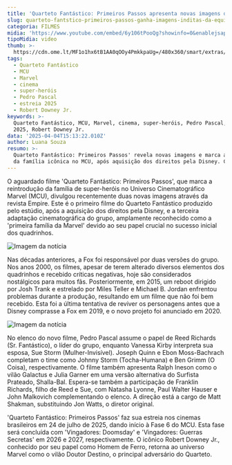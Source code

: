 ```yaml
---
title: 'Quarteto Fantástico: Primeiros Passos apresenta novas imagens da equipe'
slug: quarteto-fantstico-primeiros-passos-ganha-imagens-inditas-da-equipe
categoria: FILMES
midia: 'https://www.youtube.com/embed/6y106tPooQg?showinfo=0&enablejsapi=1'
tipoMidia: video
thumb: >-
  https://cdn.ome.lt/MF1o1hx6tB1AA0qOOy4PmkkpaUg=/480x360/smart/extras/conteudos/omelete_THUMB_-_2025-04-04T111749.744.png
tags:
  - Quarteto Fantástico
  - MCU
  - Marvel
  - cinema
  - super-heróis
  - Pedro Pascal
  - estreia 2025
  - Robert Downey Jr.
keywords: >-
  Quarteto Fantástico, MCU, Marvel, cinema, super-heróis, Pedro Pascal, estreia
  2025, Robert Downey Jr.
data: '2025-04-04T15:13:22.010Z'
author: Luana Souza
resumo: >-
  Quarteto Fantástico: Primeiros Passos' revela novas imagens e marca a estreia
  da família icônica no MCU, após aquisição dos direitos pela Disney. Confira!
---
```


O aguardado filme 'Quarteto Fantástico: Primeiros Passos', que marca a reintrodução da família de super-heróis no Universo Cinematográfico Marvel (MCU), divulgou recentemente duas novas imagens através da revista Empire. Este é o primeiro filme do Quarteto Fantástico produzido pelo estúdio, após a aquisição dos direitos pela Disney, e a terceira adaptação cinematográfica do grupo, amplamente reconhecido como a 'primeira família da Marvel' devido ao seu papel crucial no sucesso inicial dos quadrinhos.

![Imagem da notícia](https://cdn.ome.lt/PmcNLe3dLEcX8SjXXL1PrhjZ1LU=/fit-in/837x500/smart/uploads/conteudo/fotos/Novo_Projeto_42.png)

Nas décadas anteriores, a Fox foi responsável por duas versões do grupo. Nos anos 2000, os filmes, apesar de terem alterado diversos elementos dos quadrinhos e recebido críticas negativas, hoje são considerados nostálgicos para muitos fãs. Posteriormente, em 2015, um reboot dirigido por Josh Trank e estrelado por Miles Teller e Michael B. Jordan enfrentou problemas durante a produção, resultando em um filme que não foi bem recebido. Esta foi a última tentativa de reviver os personagens antes que a Disney comprasse a Fox em 2019, e o novo projeto foi anunciado em 2020.

![Imagem da notícia](https://cdn.ome.lt/qvBQUQqRmcn0Z4T2rGUPqVJKtlc=/fit-in/837x500/smart/uploads/conteudo/fotos/Novo_Projeto_43.png)

No elenco do novo filme, Pedro Pascal assume o papel de Reed Richards (Sr. Fantástico), o líder do grupo, enquanto Vanessa Kirby interpreta sua esposa, Sue Storm (Mulher-Invisível). Joseph Quinn e Ebon Moss-Bachrach completam o time como Johnny Storm (Tocha-Humana) e Ben Grimm (O Coisa), respectivamente. O filme também apresenta Ralph Ineson como o vilão Galactus e Julia Garner em uma versão alternativa do Surfista Prateado, Shalla-Bal. Espera-se também a participação de Franklin Richards, filho de Reed e Sue, com Natasha Lyonne, Paul Walter Hauser e John Malkovich complementando o elenco. A direção está a cargo de Matt Shakman, substituindo Jon Watts, o diretor original.

'Quarteto Fantástico: Primeiros Passos' faz sua estreia nos cinemas brasileiros em 24 de julho de 2025, dando início à Fase 6 do MCU. Esta fase será concluída com 'Vingadores: Doomsday' e 'Vingadores: Guerras Secretas' em 2026 e 2027, respectivamente. O icônico Robert Downey Jr., conhecido por seu papel como Homem de Ferro, retorna ao universo Marvel como o vilão Doutor Destino, o principal adversário do Quarteto.
